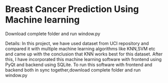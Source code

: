 # Breast Cancer Prediction Using Machine learning
Download complete folder and run window.py

Details:
In this project, we have used dataset from UCI repository and compared it with multiple machine learning algorithms like KNN,SVM etc and came up with the conclusion that KNN works best for this dataset.
After this, I have incorporated this machine learning software with frontend using PyQt and backend using SQLite.
To run this software with frontend and backend both in sync together,download complete folder and run window.py

